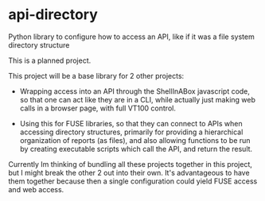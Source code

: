 # api-directory
Python library to configure how to access an API, like if it was a file system directory structure

This is a planned project.

This project will be a base library for 2 other projects:

- Wrapping access into an API through the ShellInABox javascript code, so that one can act like they are in a CLI, while actually just making web calls in a browser page, with full VT100 control.

- Using this for FUSE libraries, so that they can connect to APIs when accessing directory structures, primarily for providing a hierarchical organization of reports (as files), and also allowing functions to be run by creating executable scripts which call the API, and return the result.

Currently Im thinking of bundling all these projects together in this project, but I might break the other 2 out into their own.  It's advantageous to have them together because then a single configuration could yield FUSE access and web access.
